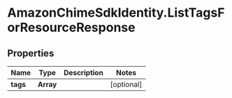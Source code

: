 # AmazonChimeSdkIdentity.ListTagsForResourceResponse

## Properties

Name | Type | Description | Notes
------------ | ------------- | ------------- | -------------
**tags** | **Array** |  | [optional] 


